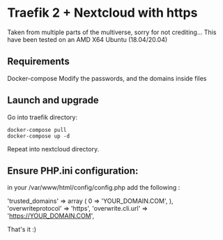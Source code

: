 # Traefik 2 + Nextcloud with https

Taken from multiple parts of the multiverse, sorry for not crediting...
This have been tested on an AMD X64 Ubuntu (18.04/20.04)

## Requirements

Docker-compose
Modify the passwords, and the domains inside files

## Launch and upgrade
Go into traefik directory:
~~~~
docker-compose pull
docker-compose up -d
~~~~

Repeat into nextcloud directory.

## Ensure PHP.ini configuration:
in your /var/www/html/config/config.php
add the following :

  'trusted_domains' => 
  array (
    0 => 'YOUR_DOMAIN.COM',
  ),
  'overwriteprotocol' => 'https',
  'overwrite.cli.url' => 'https://YOUR_DOMAIN.COM',
  
  
That's it :)
